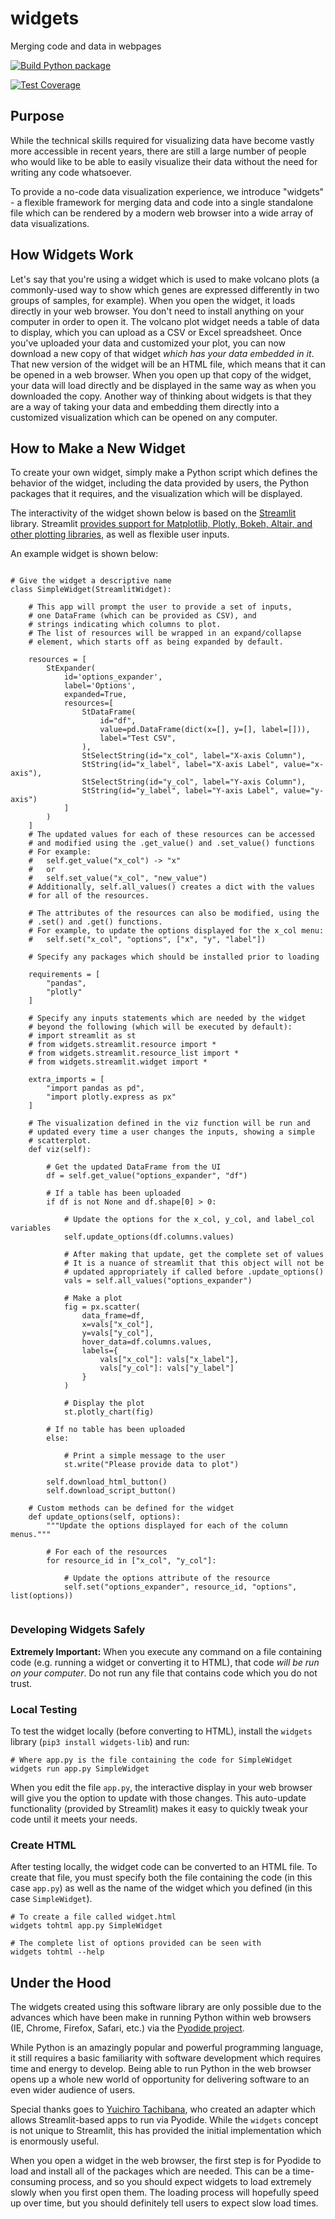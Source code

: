 # widgets
Merging code and data in webpages

[![Build Python package](https://github.com/FredHutch/widgets/actions/workflows/package.yaml/badge.svg)](https://github.com/FredHutch/widgets/actions/workflows/package.yaml)

[![Test Coverage](https://github.com/FredHutch/widgets/actions/workflows/lint.yaml/badge.svg)](https://github.com/FredHutch/widgets/actions/workflows/lint.yaml)

## Purpose

While the technical skills required for visualizing data have become vastly more
accessible in recent years, there are still a large number of people who would like
to be able to easily visualize their data without the need for writing any code
whatsoever.

To provide a no-code data visualization experience, we introduce "widgets" - a
flexible framework for merging data and code into a single standalone file which
can be rendered by a modern web browser into a wide array of data visualizations.

## How Widgets Work

Let's say that you're using a widget which is used to make volcano plots (a
commonly-used way to show which genes are expressed differently in two groups
of samples, for example).
When you open the widget, it loads directly in your web browser.
You don't need to install anything on your computer in order to open it.
The volcano plot widget needs a table of data to display, which you can upload
as a CSV or Excel spreadsheet.
Once you've uploaded your data and customized your plot, you can now download
a new copy of that widget _which has your data embedded in it_.
That new version of the widget will be an HTML file, which means that it can
be opened in a web browser.
When you open up that copy of the widget, your data will load directly and be
displayed in the same way as when you downloaded the copy.
Another way of thinking about widgets is that they are a way of taking your data
and embedding them directly into a customized visualization which can be opened
on any computer.

## How to Make a New Widget

To create your own widget, simply make a Python script which defines the
behavior of the widget, including the data provided by users, the Python
packages that it requires, and the visualization which will be displayed.

The interactivity of the widget shown below is based on the [Streamlit](https://streamlit.io/)
library.
Streamlit [provides support for Matplotlib, Plotly, Bokeh, Altair, and other plotting libraries](https://docs.streamlit.io/),
as well as flexible user inputs.

An example widget is shown below:

```#!/usr/bin/env python3

# Give the widget a descriptive name
class SimpleWidget(StreamlitWidget):

    # This app will prompt the user to provide a set of inputs,
    # one DataFrame (which can be provided as CSV), and
    # strings indicating which columns to plot.
    # The list of resources will be wrapped in an expand/collapse
    # element, which starts off as being expanded by default.

    resources = [
        StExpander(
            id='options_expander',
            label='Options',
            expanded=True,
            resources=[
                StDataFrame(
                    id="df",
                    value=pd.DataFrame(dict(x=[], y=[], label=[])),
                    label="Test CSV",
                ),
                StSelectString(id="x_col", label="X-axis Column"),
                StString(id="x_label", label="X-axis Label", value="x-axis"),
                StSelectString(id="y_col", label="Y-axis Column"),
                StString(id="y_label", label="Y-axis Label", value="y-axis")
            ]
        )
    ]
    # The updated values for each of these resources can be accessed
    # and modified using the .get_value() and .set_value() functions
    # For example:
    #   self.get_value("x_col") -> "x"
    #   or
    #   self.set_value("x_col", "new_value")
    # Additionally, self.all_values() creates a dict with the values
    # for all of the resources.

    # The attributes of the resources can also be modified, using the
    # .set() and .get() functions.
    # For example, to update the options displayed for the x_col menu:
    #   self.set("x_col", "options", ["x", "y", "label"])

    # Specify any packages which should be installed prior to loading

    requirements = [
        "pandas",
        "plotly"
    ]

    # Specify any inputs statements which are needed by the widget
    # beyond the following (which will be executed by default):
    # import streamlit as st
    # from widgets.streamlit.resource import *
    # from widgets.streamlit.resource_list import *
    # from widgets.streamlit.widget import *

    extra_imports = [
        "import pandas as pd",
        "import plotly.express as px"
    ]

    # The visualization defined in the viz function will be run and
    # updated every time a user changes the inputs, showing a simple
    # scatterplot.
    def viz(self):

        # Get the updated DataFrame from the UI
        df = self.get_value("options_expander", "df")

        # If a table has been uploaded
        if df is not None and df.shape[0] > 0:

            # Update the options for the x_col, y_col, and label_col variables
            self.update_options(df.columns.values)

            # After making that update, get the complete set of values
            # It is a nuance of streamlit that this object will not be
            # updated appropriately if called before .update_options()
            vals = self.all_values("options_expander")

            # Make a plot
            fig = px.scatter(
                data_frame=df,
                x=vals["x_col"],
                y=vals["y_col"],
                hover_data=df.columns.values,
                labels={
                    vals["x_col"]: vals["x_label"],
                    vals["y_col"]: vals["y_label"]
                }
            )

            # Display the plot
            st.plotly_chart(fig)

        # If no table has been uploaded
        else:

            # Print a simple message to the user
            st.write("Please provide data to plot")

        self.download_html_button()
        self.download_script_button()

    # Custom methods can be defined for the widget
    def update_options(self, options):
        """Update the options displayed for each of the column menus."""

        # For each of the resources
        for resource_id in ["x_col", "y_col"]:

            # Update the options attribute of the resource
            self.set("options_expander", resource_id, "options", list(options))


```

### Developing Widgets Safely

**Extremely Important:**
When you execute any command on a file containing code (e.g. running
a widget or converting it to HTML), that code *will be run on your computer*.
Do not run any file that contains code which you do not trust.

### Local Testing

To test the widget locally (before converting to HTML), install
the `widgets` library (`pip3 install widgets-lib`) and run:

```#!/bin/bash
# Where app.py is the file containing the code for SimpleWidget
widgets run app.py SimpleWidget
```

When you edit the file `app.py`, the interactive display in your
web browser will give you the option to update with those changes.
This auto-update functionality (provided by Streamlit) makes it easy
to quickly tweak your code until it meets your needs.

### Create HTML

After testing locally, the widget code can be converted to an HTML
file.
To create that file, you must specify both the file containing the
code (in this case `app.py`) as well as the name of the widget which
you defined (in this case `SimpleWidget`).

```#!/bin/bash
# To create a file called widget.html
widgets tohtml app.py SimpleWidget

# The complete list of options provided can be seen with
widgets tohtml --help
```

## Under the Hood

The widgets created using this software library are only possible
due to the advances which have been make in running Python within
web browsers (IE, Chrome, Firefox, Safari, etc.) via the
[Pyodide project](https://pyodide.org/).

While Python is an amazingly popular and powerful programming
language, it still requires a basic familiarity with software
development which requires time and energy to develop.
Being able to run Python in the web browser opens up a whole
new world of opportunity for delivering software to an even
wider audience of users.

Special thanks goes to [Yuichiro Tachibana](https://github.com/whitphx),
who created an adapter which allows Streamlit-based apps to run
via Pyodide.
While the `widgets` concept is not unique to Streamlit, this
has provided the initial implementation which is enormously
useful.

When you open a widget in the web browser, the first step is
for Pyodide to load and install all of the packages which are
needed.
This can be a time-consuming process, and so you should expect
widgets to load extremely slowly when you first open them.
The loading process will hopefully speed up over time, but
you should definitely tell users to expect slow load times.
